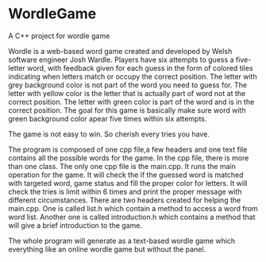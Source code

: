 # WordleGame
A C++ project for wordle game

Wordle is a web-based word game created and developed by Welsh software engineer Josh Wardle.
Players have six attempts to guess a five-letter word, with feedback given for each guess in the form of colored tiles indicating when letters match or 
occupy the correct position. The letter with grey background color is not part of the word you need to guess for. 
The letter with yellow color is the letter that is actually part of word not at the correct position. The letter with green color is part of the word and is in the
correct position. The goal for this game is basically make sure word with green background color apear five times within six attempts.

The game is not easy to win. So cherish every tries you have. 

The program is composed of one cpp file,a few headers and one text file contains all the possible words for the game. In the cpp file, there is more than one class.
The only one cpp file is the main.cpp. It runs the main operation for the game. It will check the if the guessed word is matched with targeted word, game status and fill the proper color for letters. It will check the tries is limit within 6 times and print the proper message with different circumstances.
There are two headers created for helping the main.cpp. One is called list.h which contain a method to access a word from word list. Another one is called introduction.h which contains a method that will give a brief introduction to the game.

The whole program will generate as a text-based wordle game which everything like an online wordle game but without the panel.
